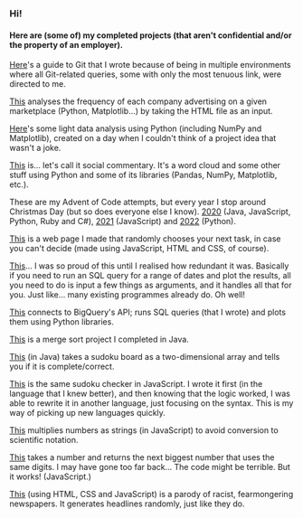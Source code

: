 ### Hi!
#### Here are (some of) my completed projects (that aren't confidential and/or the property of an employer).

[Here](https://github.com/Coletterbox/Git-Guide)'s a guide to Git that I wrote because of being in multiple environments where all Git-related queries, some with only the most tenuous link, were directed to me.

[This](https://github.com/Coletterbox/Link-Tallying) analyses the frequency of each company advertising on a given marketplace (Python, Matplotlib...) by taking the HTML file as an input.

[Here](https://github.com/Coletterbox/Text-Comparison)'s some light data analysis using Python (including NumPy and Matplotlib), created on a day when I couldn't think of a project idea that wasn't a joke.

[This](https://github.com/Coletterbox/Analysis-of-Some-Guy-s-Attempt-at-Small-Talk) is... let's call it social commentary. It's a word cloud and some other stuff using Python and some of its libraries (Pandas, NumPy, Matplotlib, etc.).

These are my Advent of Code attempts, but every year I stop around Christmas Day (but so does everyone else I know). [2020](https://github.com/Coletterbox/Advent-of-Code-2020) (Java, JavaScript, Python, Ruby and C#), [2021](https://github.com/Coletterbox/Advent-of-Code-2021) (JavaScript) and [2022](https://github.com/Coletterbox/Advent-of-Code-2022) (Python).

[This](https://coletterbox.github.io/Random-Task-Chooser/) is a web page I made that randomly chooses your next task, in case you can't decide (made using JavaScript, HTML and CSS, of course).

[This](https://github.com/Coletterbox/Run-and-Plot-an-SQL-Query-for-Multiple-Dates/blob/main/Run%20and%20Plot%20SQL%20Query%20For%20Multiple%20Dates.ipynb)... I was so proud of this until I realised how redundant it was. Basically if you need to run an SQL query for a range of dates and plot the results, all you need to do is input a few things as arguments, and it handles all that for you. Just like... many existing programmes already do. Oh well!

[This](https://github.com/Coletterbox/More-BigQuery-with-Python/blob/main/dashboardDraft1.ipynb) connects to BigQuery's API; runs SQL queries (that I wrote) and plots them using Python libraries.

[This](https://github.com/Coletterbox/MergeSort/blob/master/CombineAndSortArrays.java) is a merge sort project I completed in Java.

[This](https://github.com/Coletterbox/SudokuCheckerJava/blob/master/src/main/java/com/test/crss/CheckBoard.java) (in Java) takes a sudoku board as a two-dimensional array and tells you if it is complete/correct.

[This](https://github.com/Coletterbox/Sudoku-Checker/blob/master/sudoku1.js) is the same sudoku checker in JavaScript. I wrote it first (in the language that I knew better), and then knowing that the logic worked, I was able to rewrite it in another language, just focusing on the syntax. This is my way of picking up new languages quickly.

[This](https://github.com/Coletterbox/Multiplying-Numbers-as-Strings/blob/master/script.js) multiplies numbers as strings (in JavaScript) to avoid conversion to scientific notation.

[This](https://github.com/Coletterbox/Slightly-Bigger-Numbers) takes a number and returns the next biggest number that uses the same digits. I may have gone too far back... The code might be terrible. But it works! (JavaScript.)

[This](https://coletterbox.github.io/headline-generator) (using HTML, CSS and JavaScript) is a parody of racist, fearmongering newspapers. It generates headlines randomly, just like they do.

